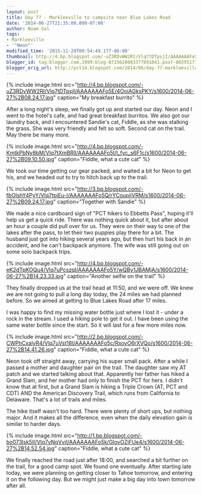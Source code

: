 ```yaml
---
layout: post
title: Day 77 - Markleeville to campsite near Blue Lakes Road
date: '2014-06-27T21:35:00.000-07:00'
author: Noam Gal
tags:
- Markleeville
- '"Neon"'
modified_time: '2015-11-29T00:54:49.177-08:00'
thumbnail: http://4.bp.blogspot.com/-uZ3RDvWW2RI/Vlq7tDTpsjI/AAAAAAAFo5E/4OoiAGksPKY/s72-c/2014-06-27%2B08.24.17.jpg
blogger_id: tag:blogger.com,1999:blog-8715620883377891841.post-8659517758620667419
blogger_orig_url: http://pct14.blogspot.com/2014/06/day-77-markleeville-to-campsite-near.html
---
```


{% include image.html src="http://4.bp.blogspot.com/-uZ3RDvWW2RI/Vlq7tDTpsjI/AAAAAAAFo5E/4OoiAGksPKY/s1600/2014-06-27%2B08.24.17.jpg" caption="My breakfast burrito" %}

After a long night's sleep, we finally got up and started our day. Neon and I went to the hotel's cafe, and had great breakfast burritos. We also got our laundry back, and I encountered Sandie's cat, Fiddle, as she was stalking the grass. She was very friendly and felt so soft. Second cat on the trail. May there be many more.

{% include image.html src="http://4.bp.blogspot.com/-KmtkPbNy8bM/Vlq7tXmBRlI/AAAAAAAFo5I/I_fyc_s6F1c/s1600/2014-06-27%2B09.10.50.jpg" caption="Fiddle, what a cute cat" %}

We took our time getting our gear packed, and waited a bit for Neon to get his, and we headed out to try to hitch back up to the trail.

{% include image.html src="http://3.bp.blogspot.com/-fbOIshY4PyY/Vlq7tpiEu-I/AAAAAAAFo5Q/rYCoupiiVRM/s1600/2014-06-27%2B09.24.17.jpg" caption="Together with Sandie" %}

We made a nice cardboard sign of "PCT hikers to Ebbetts Pass", hoping it'll help us get a quick ride. There was nothing quick about it, but after about an hour a couple did pull over for us. They were on their way to one of the lakes after the pass, to let their two puppies play there for a bit. The husband just got into hiking several years ago, but then hurt his back in an accident, and he can't backpack anymore. The wife was still going out on some solo backpack trips.

{% include image.html src="http://4.bp.blogspot.com/-eK2dTpKOQu4/Vlq7uPcszqI/AAAAAAAFo5Y/wQBy1JBAMjA/s1600/2014-06-27%2B14.23.33.jpg" caption="Another selfie on the trail" %}

They finally dropped us at the trail head at 11:50, and we were off. We knew we are not going to pull a long day today, the 24 miles we had planned before. So we aimed at getting to Blue Lakes Road after 17 miles.

I was happy to find my missing water bottle just where I lost it - under a rock in the stream. I used a hiking pole to get it out. I have been using the same water bottle since the start. So it will last for a few more miles now.

{% include image.html src="http://2.bp.blogspot.com/-CWPhCxalyR4/Vlq7uVst18I/AAAAAAAFo5c/RxoyO6rXVQo/s1600/2014-06-27%2B14.41.26.jpg" caption="Fiddle, what a cute cat" %}

Neon took off straight away, carrying his super small pack. After a while I passed a mother and daughter pair on the trail. The daughter saw my AT patch and we started talking about that. Apparently her father has hiked a Grand Slam, and her mother had only to finish the PCT for hers. I didn't know that at first, but a Grand Slam is hiking a Triple Crown (AT, PCT and CDT) AND the American Discovery Trail, which runs from California to Delaware. That's a lot of trails and miles.

The hike itself wasn't too hard. There were plenty of short ups, but nothing major. And it makes all the difference, even when the daily elevation gain is similar to harder days.

{% include image.html src="http://1.bp.blogspot.com/-bo073lsk5II/Vlq7vNqVviI/AAAAAAAFo5k/GlovOZjFUe4/s1600/2014-06-27%2B14.52.54.jpg" caption="Fiddle, what a cute cat" %}

We finally reached the road just after 18:00, and searched a bit further on the trail, for a good camp spot. We found one eventually. After starting late today, we were planning on getting closer to Tahoe tomorrow, and entering it on the following day. But we might just make a big day into town tomorrow after all.

